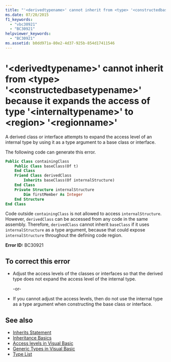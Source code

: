 ```yaml
---
title: "'<derivedtypename>' cannot inherit from <type> '<constructedbasetypename>' because it expands the access of type '<internaltypename>' to <region> '<regionname>'"
ms.date: 07/20/2015
f1_keywords: 
  - "vbc30921"
  - "BC30921"
helpviewer_keywords: 
  - "BC30921"
ms.assetid: b0dd971a-80e2-4d37-925b-854d17411546
---
```

# '\<derivedtypename>' cannot inherit from \<type> '\<constructedbasetypename>' because it expands the access of type '\<internaltypename>' to \<region> '\<regionname>'
A derived class or interface attempts to expand the access level of an internal type by using it as a type argument to a base class or interface.  
  
 The following code can generate this error.  
  
```vb  
Public Class containingClass  
    Public Class baseClass(Of t)  
    End Class  
    Friend Class derivedClass  
        Inherits baseClass(Of internalStructure)  
    End Class  
    Private Structure internalStructure  
        Dim firstMember As Integer  
    End Structure  
End Class  
```  
  
 Code outside `containingClass` is not allowed to access `internalStructure`. However, `derivedClass` can be accessed from any code in the same assembly. Therefore, `derivedClass` cannot inherit `baseClass` if it uses `internalStructure` as a type argument, because that could expose `internalStructure` throughout the defining code region.  
  
 **Error ID:** BC30921  
  
## To correct this error  
  
- Adjust the access levels of the classes or interfaces so that the derived type does not expand the access level of the internal type.  
  
     -or-  
  
- If you cannot adjust the access levels, then do not use the internal type as a type argument when constructing the base class or interface.  
  
## See also

- [Inherits Statement](../../visual-basic/language-reference/statements/inherits-statement.md)
- [Inheritance Basics](../../visual-basic/programming-guide/language-features/objects-and-classes/inheritance-basics.md)
- [Access levels in Visual Basic](../../visual-basic/programming-guide/language-features/declared-elements/access-levels.md)
- [Generic Types in Visual Basic](../../visual-basic/programming-guide/language-features/data-types/generic-types.md)
- [Type List](../../visual-basic/language-reference/statements/type-list.md)
